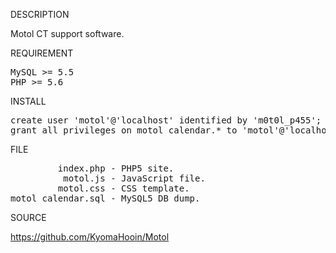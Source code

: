 
DESCRIPTION

Motol CT support software.

REQUIREMENT
<pre>
MySQL >= 5.5
PHP >= 5.6
</pre>
INSTALL
<pre>
create user 'motol'@'localhost' identified by 'm0t0l_p455';
grant all privileges on motol_calendar.* to 'motol'@'localhost';
</pre>
FILE
<pre>
         index.php - PHP5 site.
          motol.js - JavaScript file.
         motol.css - CSS template.
motol_calendar.sql - MySQL5 DB dump.
</pre>
SOURCE

https://github.com/KyomaHooin/Motol

